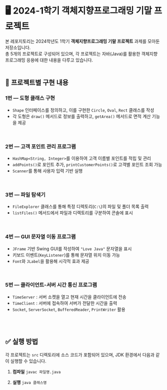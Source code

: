# 🖥️ 2024-1학기 객체지향프로그래밍 기말 프로젝트

본 레포지토리는 2024학년도 1학기 **객체지향프로그래밍 기말 프로젝트** 과제를 모아둔 저장소입니다.  
총 5개의 프로젝트로 구성되어 있으며, 각 프로젝트는 자바(Java)를 활용한 객체지향 프로그래밍 응용에 대한 내용을 다루고 있습니다.
<br/>
<br/>

## 📂 프로젝트별 구현 내용

### 1번 — 도형 클래스 구현
- `Shape` 인터페이스를 정의하고, 이를 구현한 `Circle`, `Oval`, `Rect` 클래스를 작성
- 각 도형은 `draw()` 메서드로 정보를 출력하고, `getArea()` 메서드로 면적 계산 기능을 제공
<br/>

### 2번 — 고객 포인트 관리 프로그램
- `HashMap<String, Integer>`를 이용하여 고객 이름별 포인트를 적립 및 관리
- `addPoints()`로 포인트 추가, `printCustomerPoints()`로 고객별 포인트 조회 가능
- `Scanner`를 통해 사용자 입력 기반 실행
<br/>

### 3번 — 파일 탐색기
  - `FileExplorer` 클래스를 통해 특정 디렉토리(`C:\`)의 파일 및 폴더 목록 출력 
  - `listFiles()` 메서드에서 파일과 디렉토리를 구분하여 콘솔에 표시
<br/>

### 4번 — GUI 문자열 이동 프로그램
- `JFrame` 기반 Swing GUI를 작성하여 `"Love Java"` 문자열을 표시
- 키보드 이벤트(`KeyListener`)를 통해 문자열 위치 이동 가능
- `Font`와 `JLabel`을 활용해 시각적 효과 제공
<br/>

### 5번 — 클라이언트-서버 시간 통신 프로그램
- `TimeServer` : 서버 소켓을 열고 현재 시간을 클라이언트에 전송
- `TimeClient` : 서버에 접속하여 서버가 전달한 시간을 출력
- `Socket`, `ServerSocket`, `BufferedReader`, `PrintWriter` 활용
<br/>
<br/>

## ✅ 실행 방법

각 프로젝트는 `src` 디렉토리에 소스 코드가 포함되어 있으며, JDK 환경에서 다음과 같이 실행할 수 있습니다.

1. **컴파일**
```javac 파일명.java```

2. **실행**
```java 클래스명```
<br/>
<br/>
